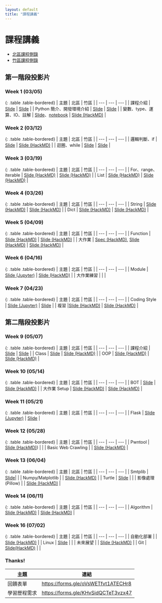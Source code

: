 ```yaml
---
layout: default
title: "課程講義"
---
```

# 課程講義

- [北區課程側錄](https://youtube.com/playlist?list=PLp5kjMAmhp-8w1ED-rxEdGx61Qx4IGa-B)
- [竹區課程側錄](https://youtube.com/playlist?list=PLp5kjMAmhp-8bK5jQ4-X1ExA6TwVFVvmA)

## 第一階段投影片

### Week 1 (03/05)

{: .table .table-bordered}
| 主題 | 北區 | 竹區 |
| --- | --- | --- |
| 課程介紹 | [Slide](https://drive.google.com/file/d/1wX1OJzfqasns7QFGsrJnF-6WabVKsN2c/view) | [Slide](https://drive.google.com/file/d/1khUg267OyB5Ab4ecuTVkIFNgPxfy80HG/view) |
| Python 簡介、開發環境介紹 | [Slide](https://www.canva.com/design/DAFbBghO2xA/CguKgzzWdnDtzWN12N7ZKA/view) | [Slide](https://drive.google.com/file/d/1XMGph2Erzg_-YDv-Gsr7bsePLCIdhEpd/view) |
| 變數、type、運算、IO、註解 | [Slide](https://drive.google.com/file/d/1op99RyWB4z86FE7ckF4SIcAz9RxWTB6Y/view)、[notebook](https://drive.google.com/file/d/1JTOhLGQnrI_wuI_E_NT594HOng5HLBVy/view) | [Slide (HackMD)](https://hackmd.io/@Z_ZMXd6ISlObZMLPsr_6WA/r1wohqe1n) |

### Week 2 (03/12)

{: .table .table-bordered}
| 主題 | 北區 | 竹區 |
| --- | --- | --- |
| 邏輯判斷、if | [Slide](https://drive.google.com/file/d/16WbwlUrkOamNljgbAbQdAg8Mdo62_rB-/view) | [Slide (HackMD)](https://hackmd.io/@Ren-Hao-Deng/python-if) |
| 迴圈、while | [Slide](https://drive.google.com/file/d/1Y5sgGAt_BkFoqcLh9kbRV8UwEPQeOiqG/view) | [Slide](https://drive.google.com/file/d/1HnWjJBhinJOu1Yye0huOPJZxNzzfTX4P/view) |

### Week 3 (03/19)

{: .table .table-bordered}
| 主題 | 北區 | 竹區 |
| --- | --- | --- |
| For、range、iterable | [Slide (HackMD)](https://hackmd.io/@howardhsuuu/B1R0LFnCs) | [Slide (HackMD)](https://hackmd.io/@nWxhMfNES0-4UHCSWXJMcg/BkPTOplx2) |
| List | [Slide (HackMD)](https://hackmd.io/@s3131212/BkQhTko13) | [Slide (HackMD)](https://hackmd.io/@nWxhMfNES0-4UHCSWXJMcg/Sy9jKReg3) |


### Week 4 (03/26)

{: .table .table-bordered}
| 主題 | 北區 | 竹區 |
| --- | --- | --- |
| String | [Slide (HackMD)](https://hackmd.io/@s3131212/rkZYT74lh) | [Slide (HackMD)](https://hackmd.io/@Sean64/py-string) |
| Dict | [Slide (HackMD)](https://hackmd.io/@YuKai0928/Bk-Tf2ops) | [Slide (HackMD)](https://hackmd.io/@Fireball0424/BJGaYjpyh/) |

### Week 5 (04/09)

{: .table .table-bordered}
| 主題 | 北區 | 竹區 |
| --- | --- | --- |
| Function | [Slide (HackMD)](https://hackmd.io/@Ev0n9YKlTzCKhedHrgZ2zw/rJvWOZn-3) | [Slide (HackMD)](https://hackmd.io/@nWxhMfNES0-4UHCSWXJMcg/ByZlAM3bh) |
| 大作業 | [Spec (HackMD)](https://hackmd.io/@VLvbo_-_QjqwJnUcuKdxSQ/rJu6Gctxn), [Slide (HackMD)](https://hackmd.io/@VLvbo_-_QjqwJnUcuKdxSQ/BkUS8Dpxn) | [Slide (HackMD)](https://hackmd.io/@SiriusKoan/HJVPMrFW3) |

### Week 6 (04/16)

{: .table .table-bordered}
| 主題 | 北區 | 竹區 |
| --- | --- | --- |
| Module | [Slide (Jupyter)](https://namwoam.github.io/sprout-material/py2023-taipei-module/slide.slides.html) | [Slide (HackMD)](https://hackmd.io/@Ren-Hao-Deng/python-module) |
| 大作業練習 | | |

### Week 7 (04/23)

{: .table .table-bordered}
| 主題 | 北區 | 竹區 |
| --- | --- | --- |
| Coding Style | [Slide (Jupyter)](https://namwoam.github.io/sprout-material/py2023-taipei-coding_style/slide.slides.html) | [Slide](https://drive.google.com/file/d/1BDTrtnl0KN22IxdY0awTctIBwbVfyzSk/view) |
| 複習 |[Slide (HackMD)](https://hackmd.io/@YuKai0928/BJ3kX5nai) | [Slide (HackMD)](https://hackmd.io/@SiriusKoan/Hkpamr9M3) |

## 第二階段投影片

### Week 9 (05/07)

{: .table .table-bordered}
| 主題 | 北區 | 竹區 |
| --- | --- | --- |
| 課程介紹 | [Slide](https://drive.google.com/file/d/12lCU49099lbGFXYWynd1N5HXpZPe5Ezu/view) | [Slide](https://drive.google.com/file/d/1OOSGxr7uWa_I-08rMULLgkKpqsGZFDGH/view) |
| Class | [Slide](https://drive.google.com/file/d/1KtEm0pjFHWIrcYVGri5d6y2WmyJUb86A/view) | [Slide (HackMD)](https://hackmd.io/@Sean64/py-class) |
| OOP | [Slide (HackMD)](https://hackmd.io/@VLvbo_-_QjqwJnUcuKdxSQ/Bk1r8yomh) | [Slide (HackMD)](https://hackmd.io/@nWxhMfNES0-4UHCSWXJMcg/rJHn7KME2) |

### Week 10 (05/14)

{: .table .table-bordered}
| 主題 | 北區 | 竹區 |
| --- | --- | --- |
| BOT | [Slide](https://drive.google.com/file/d/1ygqbexHVrgsA9sDZVAYld5u3jKFH_ewv/view) | [Slide (HackMD)](https://hackmd.io/@SiriusKoan/B1-bSVP4n) |
| 大作業 Setup | [Slide (HackMD)](https://hackmd.io/@Fireball0424/HkED_0UXn) | [Slide (HackMD)](https://hackmd.io/@Fireball0424/HkED_0UXn) |

### Week 11 (05/21)

{: .table .table-bordered}
| 主題 | 北區 | 竹區 |
| --- | --- | --- |
| Flask | [Slide (Jupyter)](https://namwoam.github.io/sprout-material/py2023-taipei-flask/slide.slides.html) | [Slide](https://drive.google.com/file/d/13EgMg3h1SfO73gphj2NQLyghgarB2ERi/view) |

### Week 12 (05/28)

{: .table .table-bordered}
| 主題 | 北區 | 竹區 |
| --- | --- | --- |
| Pwntool | [Slide (HackMD)](https://hackmd.io/@YuKai0928/rkKzhw4b2)) | |
| Basic Web Crawling | | [Slide (HackMD)](https://hackmd.io/@Z_ZMXd6ISlObZMLPsr_6WA/Hy4yoWl8h) |

### Week 13 (06/04)

{: .table .table-bordered}
| 主題 | 北區 | 竹區 |
| --- | --- | --- |
| Smtplib | [Slide](https://drive.google.com/file/d/1-T-RhrjK3zTI9Nlt6Nbf4rTl9wHRMK2p/view)| |
| Numpy/Matplotlib | | [Slide (HackMD)](https://hackmd.io/@Ren-Hao-Deng/python-np-plt) |
| Turtle | [Slide](https://drive.google.com/file/d/1901oSWmYLZxTpcc-JINbLVkpJOzeGaXz/view) | |
| 影像處理 (Pillow) | | [Slide (HackMD)](https://hackmd.io/@Fireball0424/SJ9H1KgUh) |

### Week 14 (06/11)

{: .table .table-bordered}
| 主題 | 北區 | 竹區 |
| --- | --- | --- |
| Algorithm | [Slide (HackMD)](https://hackmd.io/@s3131212/SydPlrhI2) | [Slide (HackMD)](https://hackmd.io/Ezu6bpGNR_SUcDYI2QdYAQ) |


### Week 16 (07/02)

{: .table .table-bordered}
| 主題 | 北區 | 竹區 |
| --- | --- | --- |
| 自動化部署 |  | [Slide (HackMD)](https://hackmd.io/@Sean64/cicd-sprout2023) |
| Linux | [Slide](https://drive.google.com/file/d/1JvUVC9uAQZEmRY0XMN2s4ADiarBMNW9w/view) |  |
| 未來展望 |  | [Slide (HackMD)](https://hackmd.io/@William-Mou/SJ7-4K0Oh#/) |
| Git | [Slide(HackMD)](https://hackmd.io/@VLvbo_-_QjqwJnUcuKdxSQ/ByuWMfQO2) |  |


### Thanks!
| 主題 | 連結 |
| --- | --- |
| 回饋表單 | https://forms.gle/oVsWETfvt1ATECHr8 |
| 學習歷程需求 | https://forms.gle/KHvSidQCTeT3vzx47 |

